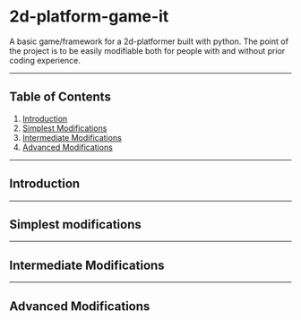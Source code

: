 # 2d-platform-game-it

A basic game/framework for a 2d-platformer built with python. 
The point of the project is to be easily modifiable both for people with and without prior coding experience.

---

## Table of Contents

1. [Introduction](#introduction)
2. [Simplest Modifications](#simplest-modifications)
3. [Intermediate Modifications](#intermediate-modifications)
4. [Advanced Modifications](#advanced-modifications)

---

## Introduction

---

## Simplest modifications

---

## Intermediate Modifications

---

## Advanced Modifications

